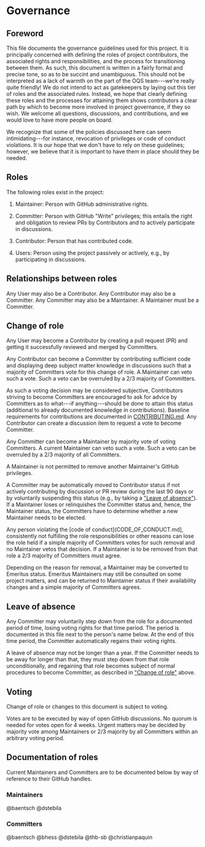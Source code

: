 # Governance

## Foreword

This file documents the governance guidelines used for this project. It is principally concerned with defining the roles of project contributors, the associated rights and responsibilities, and the process for transitioning between them. As such, this document is written in a fairly formal and precise tone, so as to be succint and unambiguous. This should not be interpreted as a lack of warmth on the part of the OQS team---we're really quite friendly! We do not intend to act as gatekeepers by laying out this tier of roles and the associated rules. Instead, we hope that clearly defining these roles and the processes for attaining them shows contributors a clear path by which to become more involved in project governance, if they so wish. We welcome all questions, discussions, and contributions, and we would love to have more people on board.

We recognize that some of the policies discussed here can seem intimidating---for instance, revocation of privileges or code of conduct violations. It is our hope that we don't have to rely on these guidelines; however, we believe that it is important to have them in place should they be needed.

## Roles

The following roles exist in the project:

1. Maintainer: Person with GitHub administrative rights.

2. Committer: Person with GitHub "Write" privileges; this entails the right and obligation to review PRs by Contributors and to actively participate in discussions.

3. Contributor: Person that has contributed code.

4. Users: Person using the project passively or actively, e.g., by participating in discussions.

## Relationships between roles

Any User may also be a Contributor. Any Contributor may also be a Committer. Any Committer may also be a Maintainer. A Maintainer must be a Committer.

## Change of role

Any User may become a Contributor by creating a pull request (PR) and getting it successfully reviewed and merged by Committers.

Any Contributor can become a Committer by contributing sufficient code and displaying deep subject matter knowledge in discussions such that a majority of Committers vote for this change of role. A Maintainer can veto such a vote. Such a veto can be overruled by a 2/3 majority of Committers.

As such a voting decision may be considered subjective, Contributors striving to become Committers are encouraged to ask for advice by Committers as to what---if anything---should be done to attain this status (additional to already documented knowledge in contributions). Baseline requirements for contributions are documented in [CONTRIBUTING.md](CONTRIBUTING.md). Any Contributor can create a discussion item to request a vote to become Committer.

Any Committer can become a Maintainer by majority vote of voting Committers. A current Maintainer can veto such a vote. Such a veto can be overruled by a 2/3 majority of all Committers.

A Maintainer is not permitted to remove another Maintainer's GitHub privileges.

A Committer may be automatically moved to Contributor status if not actively contributing by discussion or PR review during the last 90 days or by voluntarily suspending this status (e.g., by taking a ["Leave of absence"](#leave-of-absence)). If a Maintainer loses or relinquishes the Committer status and, hence, the Maintainer status, the Committers have to determine whether a new Maintainer needs to be elected.

Any person violating the [code of conduct](CODE_OF_CONDUCT.md], consistently not fulfilling the role responsibilities or other reasons can lose the role held if a simple majority of Committers votes for such removal and no Maintainer vetos that decision. If a Maintainer is to be removed from that role a 2/3 majority of Committers must agree.

Depending on the reason for removal, a Maintainer may be converted to Emeritus status. Emeritus Maintainers may still be consulted on some project matters, and can be returned to Maintainer status if their availability changes and a simple majority of Committers agrees.

## Leave of absence

Any Committer may voluntarily step down from the role for a documented period of time, losing voting rights for that time period. The period is documented in this file next to the person's name below.  At the end of this time period, the Committer automatically regains their voting rights.

A leave of absence may not be longer than a year. If the Committer needs to be away for longer than that, they must step down from that role unconditionally, and regaining that role becomes subject of normal procedures to become Committer, as described in ["Change of role"](#change-of-role) above.

## Voting

Change of role or changes to this document is subject to voting.

Votes are to be executed by way of open GitHub discussions. No quorum is needed for votes open for 4 weeks. Urgent matters may be decided by majority vote among Maintainers or 2/3 majority by all Committers within an arbitrary voting period.

## Documentation of roles

Current Maintainers and Committers are to be documented below by way of reference to their GitHub handles.

### Maintainers

@baentsch
@dstebila

### Committers

@baentsch
@bhess
@dstebila
@thb-sb
@christianpaquin

